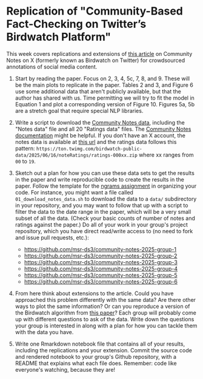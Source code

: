 # Replication of "Community-Based Fact-Checking on Twitter’s Birdwatch Platform"

This week covers replications and extensions of [this article](https://arxiv.org/pdf/2104.07175) on Community Notes on X (formerly known as Birdwatch on Twitter) for crowdsourced annotations of social media content.

1. Start by reading the paper. Focus on 2, 3, 4, 5c, 7, 8, and 9. These will be the main plots to replicate in the paper. Tables 2 and 3, and Figure 6 use some additional data that aren't publicly available, but that the author has shared with us. Time permitting we will try to fit the model in Equation 1 and plot a corresponding version of Figure 10. Figures 5a, 5b are a stretch goal that require special NLP libraries. 

2. Write a script to download the [Community Notes data](https://x.com/i/communitynotes/download-data), including the "Notes data" file and all 20 "Ratings data" files. The [Community Notes documentation](https://communitynotes.x.com/guide/en/about/introduction) might be helpful. If you don't have an X account, the notes data is available at [this url](https://ton.twimg.com/birdwatch-public-data/2025/06/16/notes/notes-00000.zip) and the ratings data follows this pattern: `https://ton.twimg.com/birdwatch-public-data/2025/06/16/noteRatings/ratings-000xx.zip` where xx ranges from `00` to `19`.

3. Sketch out a plan for how you can use these data sets to get the results in the paper and write reproducible code to create the results in the paper. Follow the template for the [ngrams assignment](../../week3/ngrams) in organizing your code. For instance, you might want a file called `01_download_notes_data.sh` to download the data to a `data/` subdirectory in your repository, and you may want to follow that up with a script to filter the data to the date range in the paper, which will be a very small subset of all the data. (Check your basic counts of number of notes and ratings against the paper.) Do all of your work in your group's project repository, which you have direct read/write access to (no need to fork and issue pull requests, etc.):

    * https://github.com/msr-ds3/community-notes-2025-group-1
    * https://github.com/msr-ds3/community-notes-2025-group-2
    * https://github.com/msr-ds3/community-notes-2025-group-3
    * https://github.com/msr-ds3/community-notes-2025-group-4
    * https://github.com/msr-ds3/community-notes-2025-group-5
    * https://github.com/msr-ds3/community-notes-2025-group-6

4. From here think about extensions to the article. Could you have approached this problem differently with the same data? Are there other ways to plot the same information? Or can you reproduce a version of the Birdwatch algorithm from [this paper](https://arxiv.org/pdf/2210.15723)? Each group will probably come up with different questions to ask of the data. Write down the questions your group is interested in along with a plan for how you can tackle them with the data you have. 

6. Write one Rmarkdown notebook file that contains all of your results, including the replications and your extension. Commit the source code and rendered notebook to your group's Github repository, with a README that explains what each file does. Remember: code like everyone's watching, because they are!